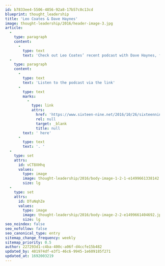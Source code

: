 ```yaml
---
id: b7833ee4-5506-4856-92a8-17b57c0c13cd
blueprint: thought_leadership
title: 'Leo Coates & Dave Haynes'
image: thought-leadership/2016/header-image-3.jpg
article:
  -
    type: paragraph
    content:
      -
        type: text
        text: 'Check out Leo Coates’ recent podcast with Dave Haynes, founder and editor of digital signage blog Sixteen:Nine. Leo talks about how Coates operates and why data is king.'
  -
    type: paragraph
    content:
      -
        type: text
        text: 'Listen to the podcast via the link'
      -
        type: text
        marks:
          -
            type: link
            attrs:
              href: 'https://www.sixteen-nine.net/2016/10/26/sixteennine-podcasts-leo-coates-the-coates-group/'
              rel: null
              target: _blank
              title: null
        text: ' here'
      -
        type: text
        text: '. '
  -
    type: set
    attrs:
      id: vCT8XHhq
      values:
        type: image
        image: thought-leadership/2016/body-image-1-2-1-e1499661338142.jpg
        size: lg
  -
    type: set
    attrs:
      id: DTuNqhZe
      values:
        type: image
        image: thought-leadership/2016/body-image-2-2-e1499661404692.jpg
        size: lg
seo_noindex: false
seo_nofollow: false
seo_canonical_type: entry
sitemap_change_frequency: weekly
sitemap_priority: 0.5
author: 227293d1-c4ba-400c-a06f-d4ccfe15b482
updated_by: 481974df-e3f1-46c6-9945-1e609185f271
updated_at: 1692003219
---
```

